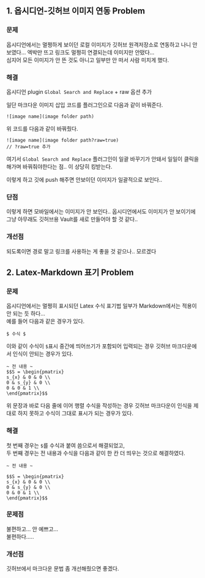 ## 1. 옵시디언-깃허브 이미지 연동 Problem

### **문제**
옵시디언에서는 멀쩡하게 보이던 로컬 이미지가 깃허브 원격저장소로 연동하고 나니 안 보였다... 엑박만 뜨고 링크도 멀쩡히 연결되는데 이미지만 안떴다...  
심지어 모든 이미지가 안 뜬 것도 아니고 일부만 안 떠서 사람 미치게 했다.

### **해결**
옵시디언 plugin `Global Search and Replace` + raw 옵션 추가

일단 마크다운 이미지 삽입 코드를 플러그인으로 다음과 같이 바꿔준다.  
```
![image name](image folder path)
```
위 코드를 다음과 같이 바꿔줬다.  
```
![image name](image folder path?raw=true)
// ?raw=true 추가
```

여기서  `Global Search and Replace` 플러그인이 일괄 바꾸기가 안돼서 일일이 클릭을 해가며 바꿔줘야한다는 점.. 이 상당히 킹받는다.  

이렇게 하고 깃에 push 해주면 안보이던 이미지가 일괄적으로 보인다..

### **단점**
이렇게 하면 모바일에서는 이미지가 안 보인다..
옵시디언에서도 이미지가 안 보이기에 그냥 아무래도 깃허브용 Vault를 새로 만들어야 할 것 같다..  

### **개선점**
되도록이면 경로 말고 링크를 사용하는 게 좋을 것 같으나.. 모르겠다  

## 2. Latex-Markdown 표기 Problem

### 문제
옵시디언에서는 멀쩡히 표시되던 Latex 수식 표기법 일부가 Markdown에서는 적용이 안 되는 듯 하다...  
예를 들어 다음과 같은 경우가 있다.  
```
$ 수식 $
```
이와 같이 수식이 `$`표시 중간에 띄어쓰기가 포함되어 입력되는 경우 깃허브 마크다운에서 인식이 안되는 경우가 있다.  

```
~ 전 내용 ~
$$S = \begin{pmatrix}
s_{x} & 0 & 0 \\
0 & s_{y} & 0 \\
0 & 0 & 1 \\
\end{pmatrix}$$
```
위 문장과 바로 다음 줄에 이어 행렬 수식을 작성하는 경우 깃허브 마크다운이 인식을 제대로 하지 못하고 수식이 그대로 표시가 되는 경우가 있다.

### 해결
첫 번째 경우는 `$`를 수식과 붙여 씀으로서 해결되었고,  
두 번째 경우는 전 내용과 수식을 다음과 같이 한 칸 더 띄우는 것으로 해결하였다.  
```
~ 전 내용 ~

$$S = \begin{pmatrix}
s_{x} & 0 & 0 \\
0 & s_{y} & 0 \\
0 & 0 & 1 \\
\end{pmatrix}$$
```

### 문제점
불편하고... 안 예쁘고...  
불편하다.....  

### 개선점
깃허브에서 마크다운 문법 좀 개선해줬으면 좋겠다.